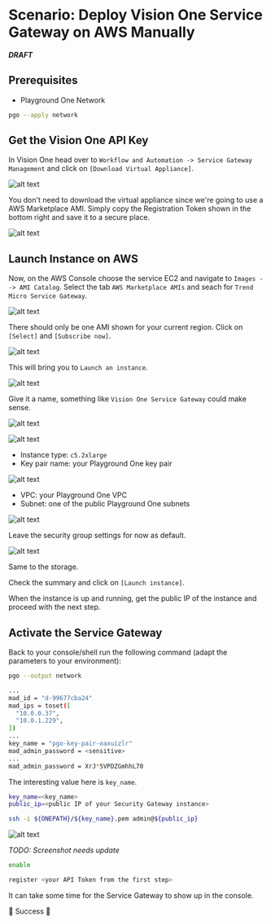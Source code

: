 # Scenario: Deploy Vision One Service Gateway on AWS Manually

***DRAFT***

## Prerequisites

- Playground One Network

```sh
pgo --apply network
```

## Get the Vision One API Key

In Vision One head over to `Workflow and Automation -> Service Gateway Management` and click on `[Download Virtual Appliance]`.

![alt text](images/v1-aws-sgm-01.png "Vision One")

You don't need to download the virtual appliance since we're going to use a AWS Marketplace AMI. Simply copy the Registration Token shown in the bottom right and save it to a secure place.

![alt text](images/v1-aws-sgm-02.png "Vision One")

## Launch Instance on AWS

Now, on the AWS Console choose the service EC2 and navigate to `Images --> AMI Catalog`. Select the tab `AWS Marketplace AMIs` and seach for `Trend Micro Service Gateway`.

![alt text](images/v1-aws-sgm-03.png "Vision One")

There should only be one AMI shown for your current region. Click on `[Select]` and `[Subscribe now]`. 

![alt text](images/v1-aws-sgm-04.png "Vision One")

This will bring you to `Launch an instance`.

![alt text](images/v1-aws-sgm-05.png "Vision One")

Give it a name, something like `Vision One Service Gateway` could make sense.

![alt text](images/v1-aws-sgm-06.png "Vision One")

![alt text](images/v1-aws-sgm-07.png "Vision One")

- Instance type: `c5.2xlarge`
- Key pair name: your Playground One key pair

![alt text](images/v1-aws-sgm-08.png "Vision One")

- VPC: your Playground One VPC
- Subnet: one of the public Playground One subnets

![alt text](images/v1-aws-sgm-09.png "Vision One")

Leave the security group settings for now as default.

![alt text](images/v1-aws-sgm-10.png "Vision One")

Same to the storage.

Check the summary and click on `[Launch instance]`.

When the instance is up and running, get the public IP of the instance and proceed with the next step.

## Activate the Service Gateway

Back to your console/shell run the following command (adapt the parameters to your environment):

```sh
pgo --output network
```

```sh
...
mad_id = "d-99677cba24"
mad_ips = toset([
  "10.0.0.37",
  "10.0.1.229",
])
...
key_name = "pgo-key-pair-oaxuizlr"
mad_admin_password = <sensitive>
...
mad_admin_password = XrJ*5VPDZGmhhL70
```

The interesting value here is `key_name`.

```sh
key_name=<key_name>
public_ip=<public IP of your Security Gateway instance>

ssh -i ${ONEPATH}/${key_name}.pem admin@${public_ip}
```

![alt text](images/v1-aws-sgm-12.png "Vision One")

*TODO: Screenshot needs update*

```sh
enable

register <your API Token from the first step>
```

It can take some time for the Service Gateway to show up in the console.

🎉 Success 🎉

